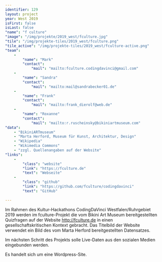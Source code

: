 ```yaml
---
identifier: 129
layout: project
year: West 2019
isFirst: false
isLast: false
"name": "f culture"
"image": "/img/projekte/2019_west/fculture.jpg"
"tile": "/img/projekte-tiles/2019_west/fculture.png"
"tile_active": "/img/projekte-tiles/2019_west/fculture-active.png"
"team":
    -
        "name": "Mark"
        "contact":
            "mail": "mailto:fculture.codingdavinci@gmail.com"
    -
        "name": "Sandra"
        "contact":
            "mail": "mailto:mail@sandrabecker01.de"
    -
        "name": "Frank"
        "contact":
            "mail": "mailto:frank_dierolf@web.de"
    -
        "name": "Roxanne"
        "contact":
            "mail": "mailto:r.ruscheinsky@bikiniartmuseum.com"
"data":
    - "BikiniARTmuseum"
    - "Marta Herford, Museum für Kunst, Architektur, Design"
    - "Wikipedia" 
    - "Wikimedia Commons" 
    - "zzgl. Quellenangaben auf der Website"
"links":
    -
        "class": "website"
        "link": "https://fculture.de"
        "text": "Webseite"
    -
        "class": "github"
        "link": "https://github.com/fculture/codingdavinci"
        "text": "GitHub"
           
---
```

Im Rahmen des Kultur-Hackathons CodingDaVinci Westfalen/Ruhrgebiet 2019 werden im fculture-Projekt die vom Bikini Art Museum bereitgestellten Quizfragen auf der Website <a href="http://fculture.de" target="_blank">http://fculture.de</a> in einen gesellschaftskritischen Kontext gebracht. Das Titelbild der Website verwendet ein Bild des vom Marta Herford bereitgestellten Datensatzes.

Im nächsten Schritt des Projekts solle Live-Daten aus den sozialen Medien eingebunden werden.

Es handelt sich um eine Wordpress-Site.